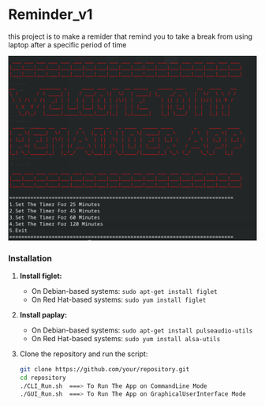 # Reminder_v1
this project is to make a remider that remind you to take a break from using laptop after a specific period of time 

![Reminder_ScreenShot](assets/images/Screenshot.png)

### Installation

1. **Install figlet:**
   - On Debian-based systems: `sudo apt-get install figlet`
   - On Red Hat-based systems: `sudo yum install figlet`

2. **Install paplay:**
   - On Debian-based systems: `sudo apt-get install pulseaudio-utils`
   - On Red Hat-based systems: `sudo yum install alsa-utils`

3. Clone the repository and run the script:
   ```bash
   git clone https://github.com/your/repository.git
   cd repository
   ./CLI_Run.sh  ===> To Run The App on CommandLine Mode
   ./GUI_Run.sh  ===> To Run The App on GraphicalUserInterface Mode
